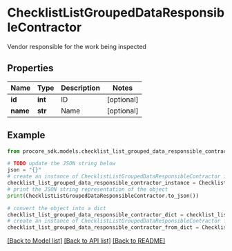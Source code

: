 # ChecklistListGroupedDataResponsibleContractor

Vendor responsible for the work being inspected

## Properties

Name | Type | Description | Notes
------------ | ------------- | ------------- | -------------
**id** | **int** | ID | [optional] 
**name** | **str** | Name | [optional] 

## Example

```python
from procore_sdk.models.checklist_list_grouped_data_responsible_contractor import ChecklistListGroupedDataResponsibleContractor

# TODO update the JSON string below
json = "{}"
# create an instance of ChecklistListGroupedDataResponsibleContractor from a JSON string
checklist_list_grouped_data_responsible_contractor_instance = ChecklistListGroupedDataResponsibleContractor.from_json(json)
# print the JSON string representation of the object
print(ChecklistListGroupedDataResponsibleContractor.to_json())

# convert the object into a dict
checklist_list_grouped_data_responsible_contractor_dict = checklist_list_grouped_data_responsible_contractor_instance.to_dict()
# create an instance of ChecklistListGroupedDataResponsibleContractor from a dict
checklist_list_grouped_data_responsible_contractor_from_dict = ChecklistListGroupedDataResponsibleContractor.from_dict(checklist_list_grouped_data_responsible_contractor_dict)
```
[[Back to Model list]](../README.md#documentation-for-models) [[Back to API list]](../README.md#documentation-for-api-endpoints) [[Back to README]](../README.md)


